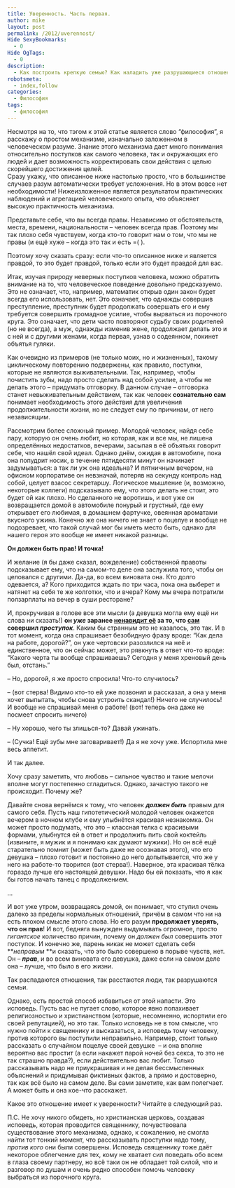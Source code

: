 ```yaml
---
title: Уверенность. Часть первая.
author: mike
layout: post
permalink: /2012/uverennost/
Hide SexyBookmarks:
  - 0
Hide OgTags:
  - 0
description:
  - Как построить крепкую семью? Как наладить уже разрушающиеся отношения? Читайте здесь.
robotsmeta:
  - index,follow
categories:
  - Философия
tags:
  - философия
---
```

Несмотря на то, что тэгом к этой статье является слово &#8220;философия&#8221;, я расскажу о простом механизме, изначально заложенном в человеческом разуме. Знание этого механизма дает много понимания относительно поступков как самого человека, так и окружающих его людей и дает возможность корректировать свои действия с целью скорейшего достижения целей.  
Сразу укажу, что описанное ниже настолько просто, что в большинстве случаев разум автоматически требует усложнения. Но в этом вовсе нет необходимости! Нижеизложенное является результатом практических наблюдений и агрегацией человеческого опыта, что объясняет высокую практичность механизма.

Представьте себе, что вы всегда правы. Независимо от обстоятельств, места, времени, национальности &#8211; человек всегда прав. Поэтому мы так плохо себя чувствуем, когда кто-то говорит нам о том, что мы не правы (и ещё хуже &#8211; когда это так и есть =( ).

Поэтому хочу сказать сразу: если что-то описанное ниже и является правдой, то это будет правдой, только если это будет правдой для вас.

<!--more-->

Итак, изучая природу неверных поступков человека, можно обратить внимание на то, что человеческое поведение довольно предсказуемо. Это не означает, что, например, математик открыв один закон будет всегда его использовать, нет. Это означает, что однажды совершив преступление, преступник будет продолжать совершать его и ему требуется совершить громадное усилие, чтобы вырваться из порочного круга. Это означает, что дети часто повторяют судьбу своих родителей (но не всегда), а муж, однажды изменив жене, продолжает делать это и с ней и с другими женами, когда первая, узнав о содеянном, покинет объятья гуляки.

Как очевидно из примеров (не только моих, но и жизненных), такому циклическому повторению подвержены, как правило, поступки, которые не являются выживательными. Так, например, чтобы почистить зубы, надо просто сделать над собой усилие, а чтобы не делать этого &#8211; придумать отговорку. В данном случае &#8211; отговорка станет невыживательным действием, так как человек **сознательно сам** понимает необходимость этого действия для увеличения продолжительности жизни, но не следует ему по причинам, от него независящим.

Рассмотрим более сложный пример. Молодой человек, найдя себе пару, которую он очень любит, но которая, как и все мы, не лишена определённых недостатков, вечерами, засыпая в её объятьях говорит себе, что нашёл свой идеал. Однако днём, ожидая в автомобиле, пока она попудрит носик, в течение пятидесяти минут он начинает задумываться: а так ли уж она идеальна? И пятничным вечером, на офисном корпоративе он невзначай, потеряв на секунду контроль над собой, целует взасос секретаршу. Логическое мышление (и, возможно, некоторые коллеги) подсказывало ему, что этого делать не стоит, это будет ой как плохо. Но сделанного не воротишь, и вот уже он возвращается домой в автомобиле понурый и грустный, где ему открывает его любимая, в домашнем фартучке, овеянная ароматами вкусного ужина. Конечно же она ничего не знает о поцелуе и вообще не подозревает, что такой случай мог бы иметь место быть, однако для нашего героя это вообще не имеет никакой разницы.

**Он должен быть прав! И точка!**

И желание (я бы даже сказал, вожделение) собственной правоты подсказывает ему, что на самом-то деле она заслужила того, чтобы он целовался с другими. Да-да, во всем виновата она. Кто долго одевается, а? Кого приходится ждать по три часа, пока она выберет и натянет на себя те же колготки, что и вчера? Кому мы вчера потратили ползарплаты на вечер в суши ресторане?

И, прокручивая в голове все эти мысли (а девушка могла ему ещё ни слова ни сказать!) **он *уже* заранее <span style="text-decoration: underline;" data-mce-mark="1">ненавидит её</span> за то, что <span style="text-decoration: underline;" data-mce-mark="1">сам</span> совершил *проступок***. Каким бы странным это не казалось, это так. И в тот момент, когда она спрашивает безобидную фразу вроде: &#8220;Как дела на работе, дорогой?&#8221;, он уже чертовски разозлился на неё и единственное, что он сейчас может, это рявкнуть в ответ что-то вроде: &#8220;Какого черта ты вообще спрашиваешь? Сегодня у меня хреновый день был, отстань.&#8221;

&#8211; Но, дорогой, я же просто спросила! Что-то случилось?

&#8211; (вот стерва! Видимо кто-то ей уже позвонил и рассказал, а она у меня хочет выпытать, чтобы снова устроить скандал!) Ничего не случилось! И вообще не спрашивай меня о работе! (вот! теперь она даже не посмеет спросить ничего)

&#8211; Ну хорошо, чего ты злишься-то? Давай ужинать.

&#8211; (Сучка! Ещё зубы мне заговаривает!) Да я не хочу уже. Испортила мне весь аппетит.

И так далее.

Хочу сразу заметить, что любовь &#8211; сильное чувство и такие мелочи вполне могут постепенно сгладиться. Однако, зачастую такого не происходит. Почему же?

Давайте снова вернёмся к тому, что человек ***должен быть*** правым для самого себя. Пусть наш гипотетический молодой человек окажется вечером в ночном клубе и ему улыбнётся красивая незнакомка. Он может просто подумать, что это &#8211; классная телка с красивыми формами, улыбнутся ей в ответ и продолжить пить свой коктейль (извините, я мужик и я понимаю как думают мужики). Но он всё ещё старательно помнит (может быть даже не осознавая этого), что его девушка &#8211; плохо готовит и постоянно до него допытывается, что же у него на работе-то творится (вот стерва!). Наверное, эта красивая тёлка гораздо лучше его настоящей девушки. Надо бы ей показать, что я как бы готов начать танец с продолжением.

&#8230;

И вот уже утром, возвращаясь домой, он понимает, что ступил очень далеко за пределы нормальных отношений, причём в самом что ни на есть плохом смысле этого слова. Но его разум **продолжает уверять, что он прав**! И вот, бедняга вынужден выдумывать огромное, просто *гигантское* количество причин, почему он *должен был* совершить этот поступок. И конечно же, парень никак не может сделать себя ***неправым* **и сказать, что это было совершено в порыве чувств, нет. Он &#8211; ***прав***, и во всем виновата его девушка, даже если на самом деле она &#8211; лучше, что было в его жизни.

Так распадаются отношения, так расстаются люди, так разрушаются семьи.

Однако, есть простой способ избавиться от этой напасти. Это исповедь. Пусть вас не пугает слово, которое явно попахивает религиозностью и христианством (которые, несомненно, испортили его своей репутацией), но это так. Только исповедь не в том смысле, что нужно пойти к священнику и высказаться, а исповедь тому человеку, против которого вы поступили неправильно. Например, стоит только рассказать о случайном поцелуе своей девушке  &#8211; и она вполне вероятно вас простит (а если накажет парой ночей без секса, то это не так страшно правда?), если действительно вас любит. Только рассказывать надо не приукрашивая и не делая бессмысленных объяснений и придумывая фиктивных фактов, а прямо и достоверно, так как всё было на самом деле. Вы сами заметите, как вам полегчает. А может быть и она кое-что расскажет.

Какое это отношение имеет к уверенности? Читайте в следующий раз.

П.С. Не хочу никого обидеть, но христианская церковь, создавая исповедь, которая проводится священнику, почувствовала существование этого механизма, однако, к сожалению, не смогла найти тот тонкий момент, что рассказывать проступки надо тому, *против кого* они были совершены. Исповедь священнику тоже даёт некоторое облегчение для тех, кому не хватает сил поведать обо всем в глаза своему партнеру, но всё таки он не обладает той силой, что и разговор по душам и очень редко способен помочь человеку выбраться из порочного круга.
